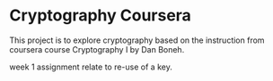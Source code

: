 # Cryptography Coursera
This project is to explore cryptography based on the instruction from coursera course Cryptography I by Dan Boneh.

week 1 assignment relate to re-use of a key.